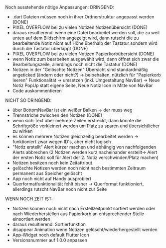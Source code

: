 Noch ausstehende nötige Anpassungen:
DRINGEND:
- .dart Dateien müssen noch in ihrer Ordnerstruktur angepasst werden (DONE)
- PIXEL OVERFLOW bei zu vielen Notizen Notizenübersicht (DONE)
- daraus resultierend: wenn eine Datei bearbeitet werden soll, die zu weit unten auf dem Bildschirm angezeigt wird,
dann rutscht die zu bearbeitende Notiz nicht auf Höhe überhalb der Tastatur sondern wird durch die Tastatur überlappt (DONE)
- PIXEL OVERFLOW bei zu vielen Notizen Papierkorbübersicht (DONE)
- wenn Notiz zum bearbeiten ausgewählt wird, dann öffnet sich zwar die Bearbeitungszeile, 
allerdings noch nicht die Tastatur (DONE)
- Notizen in der "Gelöschte Notizen" Übersicht sind standardmäßig angeticked (ändern oder nicht?)
-> beibehalten, nützlich für "Papierkorb leeren" Funktionalität -> umsetzen (inkl. Umgestaltung NavBar)
-> Neue Notiz PopUp statt eigene Seite, Neue Notiz Icon in Mitte von NavBar
- Code auskommentieren

NICHT SO DRINGEND:
- über BottomNavBar ist ein weißer Balken -> der muss weg
- Trennstriche zwischen den Notizen (DONE)
- wenn sich Text über mehrere Zeilen erstreckt, dann könnte die Schriftgröße verkleinert werden um Platz zu sparen
und übersichtlicher zu wirken
- es können mehrere Notizen gleichzeitig bearbeitet werden -> funktioniert zwar wegen ID's, aber nicht logisch
- "Notiz erstellt" Alert kürzer machen und abhängig von nachfolgenden Alerts abbrechen
(2 Notizen werden kurz nacheinander erstellt-> Alert der ersten Notiz soll für Alert der 2. Notiz verschwinden/Platz machen)
- Notizen besitzen noch kein Zeitattribut
- gelöschte Notizen werden noch nicht nach bestimmten Zeitraum permanent aus Speicher gelöscht
- App noch nicht auf Handy ausprobiert
- Querformatfunktionalität fehlt bisher -> Querformat funktioniert, allerdings rutscht NavBar noch nicht zur Seite

WENN NOCH ZEIT IST:
- Notizen können noch nicht nach Erstellzeitpunkt sortiert werden oder 
nach Wiederherstellen aus Papierkorb an entsprechender Stelle einsortiert werden
- daraus resultierend: Sortierfunktion
- disappear Animation wenn Notizen gelöscht/wiederhergestellt werden
- App-Widget noch default Flutter Icon
- Versionsnummer auf 1.0.0 anpassen